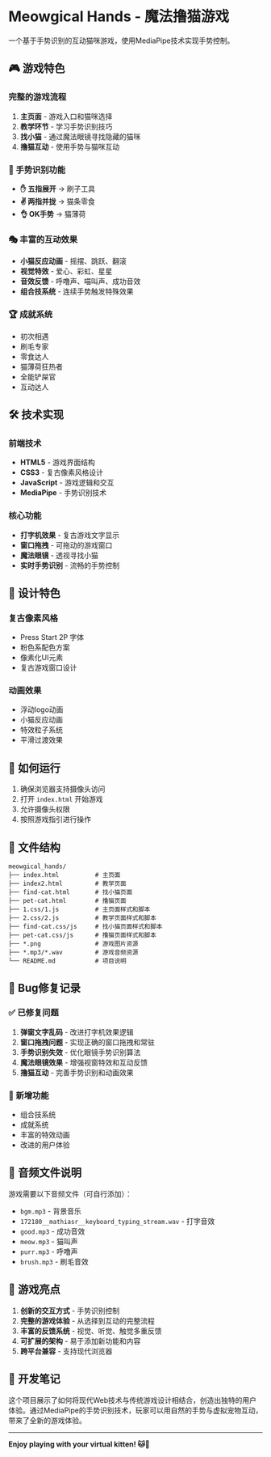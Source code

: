 # Meowgical Hands - 魔法撸猫游戏

一个基于手势识别的互动猫咪游戏，使用MediaPipe技术实现手势控制。

## 🎮 游戏特色

### 完整的游戏流程
1. **主页面** - 游戏入口和猫咪选择
2. **教学环节** - 学习手势识别技巧
3. **找小猫** - 通过魔法眼镜寻找隐藏的猫咪
4. **撸猫互动** - 使用手势与猫咪互动

### 🤲 手势识别功能
- **✋ 五指展开** → 刷子工具
- **✌️ 两指并拢** → 猫条零食
- **👌 OK手势** → 猫薄荷

### 🎭 丰富的互动效果
- **小猫反应动画** - 摇摆、跳跃、翻滚
- **视觉特效** - 爱心、彩虹、星星
- **音效反馈** - 呼噜声、喵叫声、成功音效
- **组合技系统** - 连续手势触发特殊效果

### 🏆 成就系统
- 初次相遇
- 刷毛专家
- 零食达人
- 猫薄荷狂热者
- 全能铲屎官
- 互动达人

## 🛠️ 技术实现

### 前端技术
- **HTML5** - 游戏界面结构
- **CSS3** - 复古像素风格设计
- **JavaScript** - 游戏逻辑和交互
- **MediaPipe** - 手势识别技术

### 核心功能
- **打字机效果** - 复古游戏文字显示
- **窗口拖拽** - 可拖动的游戏窗口
- **魔法眼镜** - 透视寻找小猫
- **实时手势识别** - 流畅的手势控制

## 🎨 设计特色

### 复古像素风格
- Press Start 2P 字体
- 粉色系配色方案
- 像素化UI元素
- 复古游戏窗口设计

### 动画效果
- 浮动logo动画
- 小猫反应动画
- 特效粒子系统
- 平滑过渡效果

## 🚀 如何运行

1. 确保浏览器支持摄像头访问
2. 打开 `index.html` 开始游戏
3. 允许摄像头权限
4. 按照游戏指引进行操作

## 📁 文件结构

```
meowgical_hands/
├── index.html          # 主页面
├── index2.html         # 教学页面
├── find-cat.html       # 找小猫页面
├── pet-cat.html        # 撸猫页面
├── 1.css/1.js          # 主页面样式和脚本
├── 2.css/2.js          # 教学页面样式和脚本
├── find-cat.css/js     # 找小猫页面样式和脚本
├── pet-cat.css/js      # 撸猫页面样式和脚本
├── *.png               # 游戏图片资源
├── *.mp3/*.wav         # 游戏音频资源
└── README.md           # 项目说明
```

## 🐛 Bug修复记录

### ✅ 已修复问题
1. **弹窗文字乱码** - 改进打字机效果逻辑
2. **窗口拖拽问题** - 实现正确的窗口拖拽和常驻
3. **手势识别失效** - 优化眼镜手势识别算法
4. **魔法眼镜效果** - 增强视窗特效和互动反馈
5. **撸猫互动** - 完善手势识别和动画效果

### 🎯 新增功能
- 组合技系统
- 成就系统
- 丰富的特效动画
- 改进的用户体验

## 🎵 音频文件说明

游戏需要以下音频文件（可自行添加）：
- `bgm.mp3` - 背景音乐
- `172180__mathiasr__keyboard_typing_stream.wav` - 打字音效
- `good.mp3` - 成功音效
- `meow.mp3` - 猫叫声
- `purr.mp3` - 呼噜声
- `brush.mp3` - 刷毛音效

## 🌟 游戏亮点

1. **创新的交互方式** - 手势识别控制
2. **完整的游戏体验** - 从选择到互动的完整流程
3. **丰富的反馈系统** - 视觉、听觉、触觉多重反馈
4. **可扩展的架构** - 易于添加新功能和内容
5. **跨平台兼容** - 支持现代浏览器

## 📝 开发笔记

这个项目展示了如何将现代Web技术与传统游戏设计相结合，创造出独特的用户体验。通过MediaPipe的手势识别技术，玩家可以用自然的手势与虚拟宠物互动，带来了全新的游戏体验。

---

**Enjoy playing with your virtual kitten! 🐱💖**
